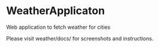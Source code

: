 # WeatherApplicaton
Web application to fetch weather for cities

Please visit weather/docs/ for screenshots and instructions.
